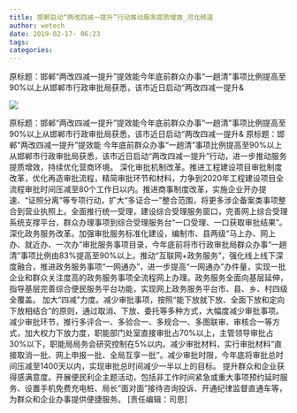 ```yaml
---
title: 邯郸启动“两改四减一提升”行动推动服务提质增效_河北频道
author: wetech
date: 2019-02-17- 06:23
tags: 
categories: 
---
```

原标题：邯郸“两改四减一提升”提效能今年底前群众办事“一趟清”事项比例提高至90%以上从邯郸市行政审批局获悉，该市近日启动“两改四减一提升&
<!-- more -->
                
<img align="center" border="0" src="http://p2.ifengimg.com/a/2016/0810/204c433878d5cf9size1_w16_h16.png" />
                
                
            
原标题：邯郸“两改四减一提升”提效能今年底前群众办事“一趟清”事项比例提高至90%以上从邯郸市行政审批局获悉，该市近日启动“两改四减一提升&
原标题：邯郸“两改四减一提升”提效能
今年底前群众办事“一趟清”事项比例提高至90%以上
从邯郸市行政审批局获悉，该市近日启动“两改四减一提升”行动，进一步推动服务提质增效，持续优化营商环境。
深化审批机制改革。推进工程建设项目审批制度改革，优化再造审批流程，精简审批环节和材料，力争到2020年工程建设项目全流程审批时间压减至80个工作日以内。推进商事制度改革，实施企业开办提速、“证照分离”等专项行动，扩大“多证合一”整合范围，将更多涉企备案类事项整合到营业执照上。全面推行统一受理，建设综合受理服务窗口，完善网上综合受理系统支撑平台，群众办理事项到综合受理服务台“一口受理、一口获取审批结果”。
深化政务服务改革。加强审批服务标准化建设，编制市、县两级“马上办、网上办、就近办、一次办”审批服务事项目录，今年底前将市行政审批局群众办事“一趟清”事项比例由83%提高至90%以上。推动“互联网+政务服务”，强化线上线下深度融合，推进政务服务事项“一网通办”，进一步提高“一网通办”办件量，实现一批企业和群众关注度高的政务服务事项全流程网上办理。政务服务全面向基层延伸，指导基层完善综合便民服务平台功能，实现网上政务服务平台市、县、乡、村四级全覆盖。
加大“四减”力度。减少审批事项，按照“能下放就下放、全面下放和定向下放相结合”的原则，通过取消、下放、委托等多种方式，大幅度减少审批事项。减少审批环节，推行多评合一、多验合一、多规合一、多图联审、审核合一等方式，加大权力下放力度，职能部门处室直接审批占70%以上，主管领导审批占30%以下，职能局局务会研究控制在5%以内。减少审批材料，实行审批材料“直接取消一批、网上申报一批、全局互享一批”。减少审批时限，今年底将审批总时间压减至1400天以内，实现审批总时间减少一半以上的目标。
提升群众和企业获得感满意度。开展便民利企主题活动，包括非工作时间紧急或重大事项预约延时服务、设置手机免费充电桩、局长“面对面”接待咨询投诉、开通纪律监督直通车等，为群众和企业办事提供便捷服务。
[责任编辑：司思]
            
